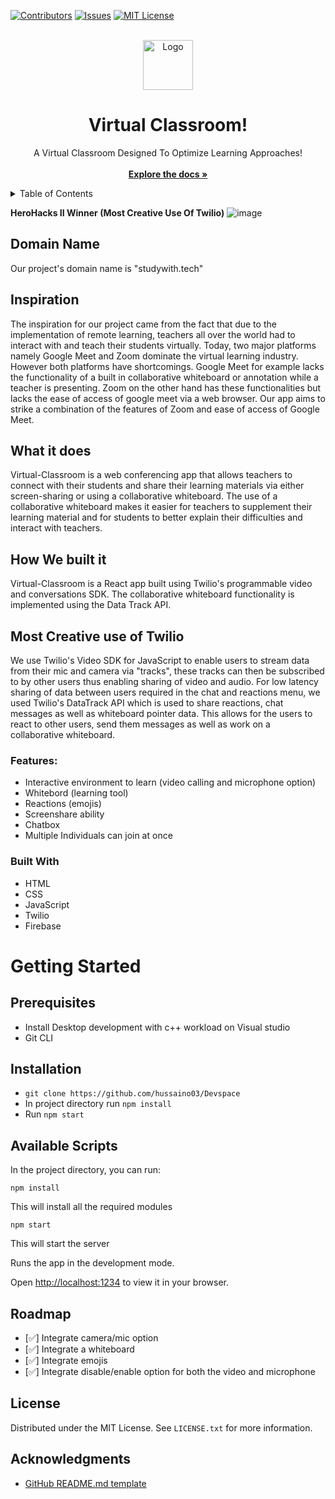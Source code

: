
<div id="top"></div>

[![Contributors][contributors-shield]][contributors-url]
[![Issues][issues-shield]][issues-url]
[![MIT License][license-shield]][license-url]

<!-- PROJECT LOGO -->
<br>
<div align="center">
  <a href="https://github.com/hussaino03/Devspace">
    <img src="https://www.vhv.rs/dpng/d/53-534419_college-student-vector-png-transparent-png.png" alt="Logo" width="80" height="80">
  </a>
  <h1 align="center">Virtual Classroom!</h1>

  <p align="center">
    A Virtual Classroom Designed To Optimize Learning Approaches!
    <br>
    <br>
    <a href="https://github.com/hussaino03/Devspace"><strong>Explore the docs »</strong></a>
  </p>
</div>

<!-- TABLE OF CONTENTS -->
<details>
  <summary>Table of Contents</summary>
  <br>
  <br>
  <ol>
    <li>
      <a href="#about-the-project">About The Project</a>
      <ul>
        <li><a href="#built-with">Built With</a></li>
      </ul>
    </li>
    <li>
      <a href="#getting-started">Getting Started</a>
      <ul>
        <li><a href="#prerequisites">Prerequisites</a></li>
        <li><a href="#installation">Installation</a></li>
      </ul>
    </li>
    <li><a href="#usage">Usage</a></li>
    <li><a href="#roadmap">Roadmap</a></li>
    <li><a href="#contributing">Contributing</a></li>
    <li><a href="#license">License</a></li>
    <li><a href="#contact">Contact</a></li>
    <li><a href="#acknowledgments">Acknowledgments</a></li>
  </ol>
</details>



<!-- ABOUT THE PROJECT -->
**HeroHacks II Winner (Most Creative Use Of Twilio)**
![image](https://user-images.githubusercontent.com/67332652/163739019-b3284e49-dd45-4082-bd35-c1486a9a101f.png)

## Domain Name

Our project's domain name is "studywith.tech"

## Inspiration

The inspiration for our project came from the fact that due to the implementation of remote learning, teachers all over the world had to interact with and teach their students virtually. Today, two major platforms namely Google Meet and Zoom dominate the virtual learning industry. However both platforms have shortcomings. Google Meet for example lacks the functionality of a built in collaborative whiteboard or annotation while a teacher is presenting. Zoom on the other hand has these functionalities but lacks the ease of access of google meet via a web browser. Our app aims to strike a combination of the features of Zoom and ease of access of Google Meet.

## What it does

Virtual-Classroom is a web conferencing app that allows teachers to connect with their students and share their learning materials via either screen-sharing or using a collaborative whiteboard. The use of a collaborative whiteboard makes it easier for teachers to supplement their learning material and for students to better explain their difficulties and interact with teachers.

## How We built it

Virtual-Classroom is a React app built using Twilio's programmable video and conversations SDK. The collaborative whiteboard functionality is implemented using the Data Track API.

## Most Creative use of Twilio

We use Twilio's Video SDK for JavaScript to enable users to stream data from their mic and camera via "tracks", these tracks can then be subscribed to by other users thus enabling sharing of video and audio. For low latency sharing of data between users required in the chat and reactions menu, we used Twilio's DataTrack API which is used to share reactions, chat messages as well as whiteboard pointer data. This allows for the users to react to other users, send them messages as well as work on a collaborative whiteboard.

### Features:
* Interactive environment to learn (video calling and microphone option)
* Whitebord (learning tool)
* Reactions (emojis)
* Screenshare ability 
* Chatbox 
* Multiple Individuals can join at once 

### Built With

* HTML
* CSS
* JavaScript
* Twilio 
* Firebase

<!-- GETTING STARTED -->
# Getting Started

<!-- PREREQUISITES -->
## Prerequisites
* Install Desktop development with c++ workload on Visual studio
* Git CLI

## Installation
* `git clone https://github.com/hussaino03/Devspace`
* In project directory run `npm install`
* Run `npm start`

## Available Scripts

In the project directory, you can run:

`npm install`

This will install all the required modules

`npm start`

This will start the server

Runs the app in the development mode.

Open [http://localhost:1234](http://localhost:1234) to view it in your browser.

<!-- ROADMAP -->
## Roadmap

- [✅] Integrate camera/mic option
- [✅] Integrate a whiteboard
- [✅] Integrate emojis
- [✅] Integrate disable/enable option for both the video and microphone 

<!-- LICENSE -->
## License

Distributed under the MIT License. See `LICENSE.txt` for more information.

<!-- ACKNOWLEDGMENTS -->
## Acknowledgments

* [GitHub README.md template](https://github.com/othneildrew/Best-README-Template)

<!-- MARKDOWN LINKS & IMAGES -->
<!-- https://www.markdownguide.org/basic-syntax/#reference-style-links -->
[contributors-shield]: https://img.shields.io/github/contributors/hussaino03/Devspace?color=%23&style=for-the-badge
[contributors-url]: https://github.com/hussaino03/Devspace/graphs/contributors
[issues-shield]: https://img.shields.io/github/issues/hussaino03/Devspace?style=for-the-badge
[issues-url]: https://github.com/hussaino03/Devspace/issues
[license-shield]: https://img.shields.io/github/license/othneildrew/Best-README-Template.svg?style=for-the-badge
[license-url]: https://github.com/hussaino03/Devspace/blob/main/LICENSE.txt
[product-screenshot]: loginpage.png
